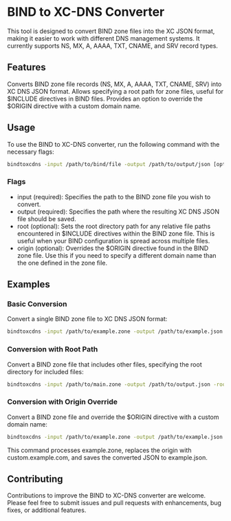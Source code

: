 # BIND to XC-DNS Converter

This tool is designed to convert BIND zone files into the XC JSON format, making it easier to work with different DNS management systems. It currently supports NS, MX, A, AAAA, TXT, CNAME, and SRV record types.

## Features

Converts BIND zone file records (NS, MX, A, AAAA, TXT, CNAME, SRV) into XC DNS JSON format.
Allows specifying a root path for zone files, useful for $INCLUDE directives in BIND files.
Provides an option to override the $ORIGIN directive with a custom domain name.

## Usage

To use the BIND to XC-DNS converter, run the following command with the necessary flags:

```bash
bindtoxcdns -input /path/to/bind/file -output /path/to/output/json [optional flags]
```

### Flags

- input (required): Specifies the path to the BIND zone file you wish to convert.
- output (required): Specifies the path where the resulting XC DNS JSON file should be saved.
- root (optional): Sets the root directory path for any relative file paths encountered in $INCLUDE directives within the BIND zone file. This is useful when your BIND configuration is spread across multiple files.
- origin (optional): Overrides the $ORIGIN directive found in the BIND zone file. Use this if you need to specify a different domain name than the one defined in the zone file.

## Examples

### Basic Conversion

Convert a single BIND zone file to XC DNS JSON format:

```bash
bindtoxcdns -input /path/to/example.zone -output /path/to/example.json
```

### Conversion with Root Path

Convert a BIND zone file that includes other files, specifying the root directory for included files:

```bash
bindtoxcdns -input /path/to/main.zone -output /path/to/output.json -root /path/to/zone/files
```

### Conversion with Origin Override

Convert a BIND zone file and override the $ORIGIN directive with a custom domain name:

```bash
bindtoxcdns -input /path/to/example.zone -output /path/to/example.json -origin custom.example.com
```

This command processes example.zone, replaces the origin with custom.example.com, and saves the converted JSON to example.json.

## Contributing

Contributions to improve the BIND to XC-DNS converter are welcome. Please feel free to submit issues and pull requests with enhancements, bug fixes, or additional features.
